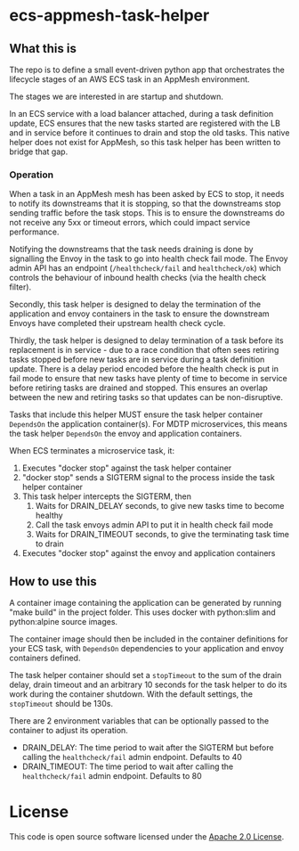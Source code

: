 # ecs-appmesh-task-helper

## What this is

The repo is to define a small event-driven python app that orchestrates the lifecycle stages of an AWS ECS task in an AppMesh environment.

The stages we are interested in are startup and shutdown.

In an ECS service with a load balancer attached, during a task definition update, ECS ensures that the new tasks started are registered with the LB and in service before it continues to drain and stop the old tasks. This native helper does not exist for AppMesh, so this task helper has been written to bridge that gap.

### Operation

When a task in an AppMesh mesh has been asked by ECS to stop, it needs to notify its downstreams that it is stopping, so that the downstreams stop sending traffic before the task stops. This is to ensure the downstreams do not receive any 5xx or timeout errors, which could impact service performance.

Notifying the downstreams that the task needs draining is done by signalling the Envoy in the task to go into health check fail mode. The Envoy admin API has an endpoint (`/healthcheck/fail` and `healthcheck/ok`) which controls the behaviour of inbound health checks (via the health check filter).

Secondly, this task helper is designed to delay the termination of the application and envoy containers in the task to ensure the downstream Envoys have completed their upstream health check cycle.

Thirdly, the task helper is designed to delay termination of a task before its replacement is in service - due to a race condition that often sees retiring tasks stopped before new tasks are in service during a task definition update. There is a delay period encoded before the health check is put in fail mode to ensure that new tasks have plenty of time to become in service before retiring tasks are drained and stopped. This ensures an overlap between the new and retiring tasks so that updates can be non-disruptive.

Tasks that include this helper MUST ensure the task helper container `DependsOn` the application container(s). For MDTP microservices, this means the task helper `DependsOn` the envoy and application containers.

When ECS terminates a microservice task, it:
1. Executes "docker stop" against the task helper container
1. "docker stop" sends a SIGTERM signal to the process inside the task helper container
1. This task helper intercepts the SIGTERM, then
   1. Waits for DRAIN_DELAY seconds, to give new tasks time to become healthy
   1. Call the task envoys admin API to put it in health check fail mode
   1. Waits for DRAIN_TIMEOUT seconds, to give the terminating task time to drain
1. Executes "docker stop" against the envoy and application containers

## How to use this

A container image containing the application can be generated by running "make build" in the project folder. This uses docker with python:slim and python:alpine source images.

The container image should then be included in the container definitions for your ECS task, with `DependsOn` dependencies to your application and envoy containers defined.

The task helper container should set a `stopTimeout` to the sum of the drain delay, drain timeout and an arbitrary 10 seconds for the task helper to do its work during the container shutdown. With the default settings, the `stopTimeout` should be 130s.

There are 2 environment variables that can be optionally passed to the container to adjust its operation.

* DRAIN_DELAY: The time period to wait after the SIGTERM but before calling the `healthcheck/fail` admin endpoint. Defaults to 40
* DRAIN_TIMEOUT: The time period to wait after calling the `healthcheck/fail` admin endpoint. Defaults to 80

# License

This code is open source software licensed under
the [Apache 2.0 License]("http://www.apache.org/licenses/LICENSE-2.0.html").
